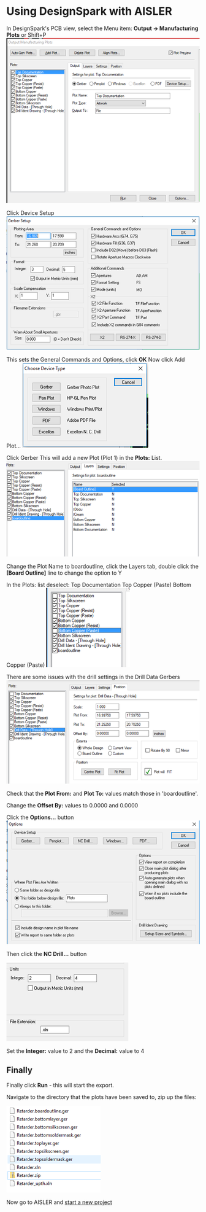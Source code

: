 # Using DesignSpark with AISLER

In DesignSpark's PCB view, select the Menu item:
**Output -> Manufacturing Plots** or Shift+P
![Output Manufacturing Plots](DesignSpark/assets/ScreenOne.PNG)

Click Device Setup
![](DesignSpark/assets/ScreenTwo.PNG)

This sets the General Commands and Options, click **OK**
Now click Add Plot...
![](DesignSpark/assets/ScreenThree.PNG)

Click Gerber
This will add a new Plot (Plot 1) in the **Plots:** List.
![](DesignSpark/assets/ScreenFour.PNG)

Change the Plot Name to boardoutline, click the Layers tab, double click the **[Board Outline]** line to change the option to Y

In the Plots: list deselect:
Top Documentation
Top Copper (Paste)
Bottom Copper (Paste)
![](DesignSpark/assets/ScreenFive.PNG)

There are some issues with the drill settings in the Drill Data Gerbers
![](DesignSpark/assets/DrillData.PNG)

Check that the **Plot From:** and **Plot To:** values match those in 'boardoutline'.

Change the **Offset By:** values to 0.0000 and 0.0000

Click the **Options...** button
![](DesignSpark/assets/Options.PNG)

Then click the **NC Drill...** button

![](DesignSpark/assets/DrillSettings.PNG)

Set the **Integer:** value to 2 and the **Decimal:** value to 4

## Finally
Finally click **Run** - this will start the export.

Navigate to the directory that the plots have been saved to, zip up the files:

![](DesignSpark/assets/ScreenSeven.PNG)

Now go to AISLER and [start a new project](https://go.aisler.net/p/new)
